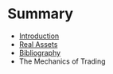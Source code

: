 # Summary

* [Introduction](README.md)
* [Real Assets](asset_classes.md)
* [Bibliography](bibliography.md)
* The Mechanics of Trading

